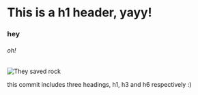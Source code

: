 # This is a h1 header, yayy!
### hey
###### oh!

![They saved rock](https://encrypted-tbn0.gstatic.com/images?q=tbn:ANd9GcQTAQyhgRHh6fz7natyfLxFYDBRO6jYFeqy1Q&s)

this commit includes three headings, h1, h3 and h6 respectively :)
